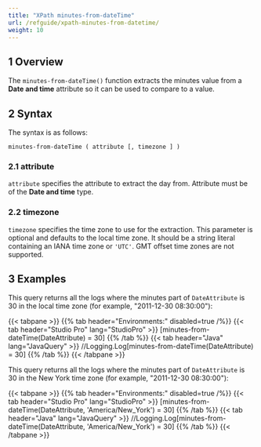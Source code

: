 ```yaml
---
title: "XPath minutes-from-dateTime"
url: /refguide/xpath-minutes-from-datetime/
weight: 10
---
```


## 1 Overview

The `minutes-from-dateTime()` function extracts the minutes value from a **Date and time** attribute so it can be used to compare to a value.

## 2 Syntax

The syntax is as follows:

```
minutes-from-dateTime ( attribute [, timezone ] )
```

### 2.1 attribute

`attribute` specifies the attribute to extract the day from. Attribute must be of the **Date and time** type.

### 2.2 timezone

`timezone` specifies the time zone to use for the extraction. This parameter is optional and defaults to the local time zone. It should be a string literal containing an IANA time zone or `'UTC'`. GMT offset time zones are not supported.

## 3 Examples

This query returns all the logs where the minutes part of `DateAttribute` is 30 in the local time zone (for example, "2011-12-30 08:30:00"):

{{< tabpane >}}
  {{% tab header="Environments:" disabled=true /%}}
  {{< tab header="Studio Pro" lang="StudioPro" >}}
    [minutes-from-dateTime(DateAttribute) = 30]
    {{% /tab %}}
  {{< tab header="Java" lang="JavaQuery" >}}
     //Logging.Log[minutes-from-dateTime(DateAttribute) = 30]
    {{% /tab %}}
{{< /tabpane >}}

This query returns all the logs where the minutes part of `DateAttribute` is 30 in the New York time zone (for example, "2011-12-30 08:30:00"):

{{< tabpane >}}
  {{% tab header="Environments:" disabled=true /%}}
  {{< tab header="Studio Pro" lang="StudioPro" >}}
    [minutes-from-dateTime(DateAttribute, 'America/New_York') = 30]
    {{% /tab %}}
  {{< tab header="Java" lang="JavaQuery" >}}
     //Logging.Log[minutes-from-dateTime(DateAttribute, 'America/New_York') = 30]
    {{% /tab %}}
{{< /tabpane >}}
